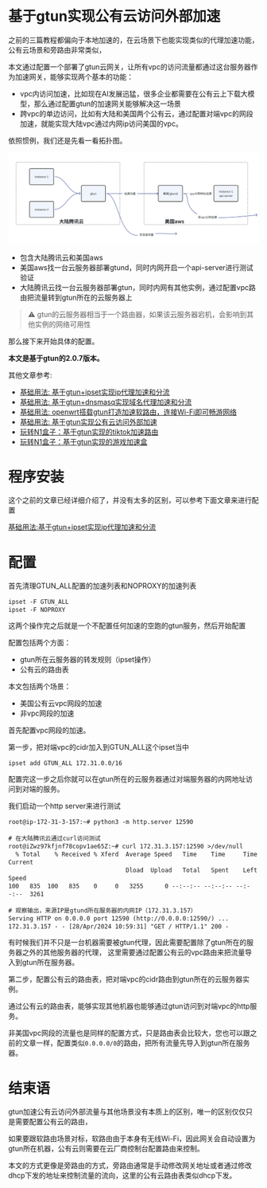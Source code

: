 # 基于gtun实现公有云访问外部加速
之前的三篇教程都偏向于本地加速的，在云场景下也能实现类似的代理加速功能，公有云场景和旁路由非常类似，

本文通过配置一个部署了gtun云网关，让所有vpc的访问流量都通过这台服务器作为加速网关，能够实现两个基本的功能：

- vpc内访问加速，比如现在AI发展迅猛，很多企业都需要在公有云上下载大模型，那么通过配置gtun的加速网关能够解决这一场景
- 跨vpc的单边访问，比如有大陆和美国两个公有云，通过配置对端vpc的网段加速，就能实现大陆vpc通过内网ip访问美国的vpc。

依照惯例，我们还是先看一看拓扑图。

![img.png](assets/public_cloud_topology.png)

- 包含大陆腾讯云和美国aws
- 美国aws找一台云服务器部署gtund，同时内网开启一个api-server进行测试验证
- 大陆腾讯云找一台云服务器部署gtun，同时内网有其他实例，通过配置vpc路由把流量转到gtun所在的云服务器上

> ⚠️
> gtun的云服务器相当于一个路由器，如果该云服务器宕机，会影响到其他实例的网络可用性

那么接下来开始具体的配置。

**本文是基于gtun的2.0.7版本。**

其他文章参考:

- [基础用法: 基于gtun+ipset实现ip代理加速和分流](./基础用法:基于gtun+ipset实现ip代理加速和分流.md)
- [基础用法: 基于gtun+dnsmasq实现域名代理加速和分流](./基础用法:基于gtun+dnsmasq实现域名代理加速和分流.md)
- [基础用法: openwrt搭载gtun打造加速软路由，连接Wi-Fi即可畅游网络](./基础用法:openwrt搭载gtun打造加速软路由，连接Wi-Fi即可畅游网络.md)
- [基础用法: 基于gtun实现公有云访问外部加速](./基础用法:基于gtun实现公有云访问外部加速.md)
- [玩转N1盒子：基于gtun实现的tiktok加速路由](./玩转N1盒子:基于gtun实现的tiktok加速路由.md)
- [玩转N1盒子：基于gtun实现的游戏加速盒](./玩转N1盒子:基于gtun实现的游戏加速盒.md)

# 程序安装
这个之前的文章已经详细介绍了，并没有太多的区别，可以参考下面文章来进行配置

[基础用法:基于gtun+ipset实现ip代理加速和分流](./基础用法:基于gtun+ipset实现ip代理加速和分流.md)

# 配置
首先清理GTUN_ALL配置的加速列表和NOPROXY的加速列表

```shell
ipset -F GTUN_ALL
ipset -F NOPROXY
```

这两个操作完之后就是一个不配置任何加速的空跑的gtun服务，然后开始配置

配置包括两个方面：

- gtun所在云服务器的转发规则（ipset操作）
- 公有云的路由表

本文包括两个场景：

- 美国公有云vpc网段的加速
- 非vpc网段的加速

首先配置vpc网段的加速。

第一步，把对端vpc的cidr加入到GTUN_ALL这个ipset当中

```shell
ipset add GTUN_ALL 172.31.0.0/16 
```

配置完这一步之后你就可以在gtun所在的云服务器通过对端服务器的内网地址访问到对端的服务。

我们启动一个http server来进行测试

```shell
root@ip-172-31-3-157:~# python3 -m http.server 12590

# 在大陆腾讯云通过curl访问测试
root@iZwz97kfjnf78copv1ae65Z:~# curl 172.31.3.157:12590 >/dev/null
  % Total    % Received % Xferd  Average Speed   Time    Time     Time  Current
                                 Dload  Upload   Total   Spent    Left  Speed
100   835  100   835    0     0   3255      0 --:--:-- --:--:-- --:--:--  3261

# 观察输出，来源IP是gtund所在服务器的内网IP（172.31.3.157）
Serving HTTP on 0.0.0.0 port 12590 (http://0.0.0.0:12590/) ...
172.31.3.157 - - [28/Apr/2024 10:59:31] "GET / HTTP/1.1" 200 -

```

有时候我们并不只是一台机器需要被gtun代理，因此需要配置除了gtun所在的服务器之外的其他服务器的代理，
这里需要通过配置公有云的vpc路由来把流量导入到gtun所在服务器。

第二步，配置公有云的路由表，把对端vpc的cidr路由到gtun所在的云服务器实例。

通过公有云的路由表，能够实现其他机器也能够通过gtun访问到对端vpc的http服务。

非美国vpc网段的流量也是同样的配置方式，只是路由表会比较大，您也可以跟之前的文章一样，配置类似`0.0.0.0/0`的路由，把所有流量先导入到gtun所在服务器。

# 结束语
gtun加速公有云访问外部流量与其他场景没有本质上的区别，唯一的区别仅仅只是需要配置公有云的路由，

如果要跟软路由场景对标，软路由由于本身有无线Wi-Fi，因此网关会自动设置为gtun所在机器，公有云则需要在云厂商控制台配置路由来控制。

本文的方式更像是旁路由的方式，旁路由通常是手动修改网关地址或者通过修改dhcp下发的地址来控制流量的流向，这里的公有云路由表类似dhcp下发。